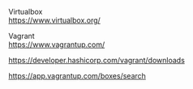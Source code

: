 Virtualbox  
<https://www.virtualbox.org/>

Vagrant  
<https://www.vagrantup.com/>

https://developer.hashicorp.com/vagrant/downloads

https://app.vagrantup.com/boxes/search